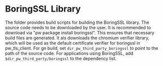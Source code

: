 # BoringSSL Library

The folder provides build scripts for building the BoringSSL library. The
source code needs to be downloaded by the user. It is recommended to download
via "pw package install boringssl". This ensures that necessary build files
are generated. It als downloads the chromium verifier library, which will be
used as the default certificate verifier for boringssl in pw_tls_client.
For gn build, set `dir_pw_third_party_boringssl` to point to the
path of the source code. For applications using BoringSSL, add
`$dir_pw_third_party/boringssl` to the dependency list.
